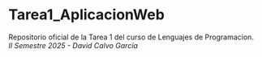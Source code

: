 # Tarea1_AplicacionWeb
Repositorio oficial de la Tarea 1 del curso de Lenguajes de Programacion.                                                                                                                                                                                                                                            
*II Semestre 2025 - David Calvo Garcia*
